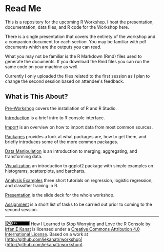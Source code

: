 # Read Me

This is a repository for the upcoming R Workshop. I host the presentation, documentation, data files, and R code for the Workshop here.

There is a single presentation that covers the entirety of the workshop and a companion document for each section. You may be familiar with pdf documents which are the outputs you can read. 

What you may not be familiar is the R Markdown (Rmd) files used to generate the documents. If you download the Rmd files you can run the same code on your machine as well.

Currently I only uploaded the files related to the first session as I plan to change the second session based on attendee's feedback.

## What is This About?

[Pre-Workshop](0_R_workshop.pdf) covers the installation of R and R Studio.

[Introduction](1_Introduction.pdf) is a brief intro to R console interface.

[Import](2_Import.pdf) is an overview on how to import data from most common sources.

[Packages](3_packages.pdf) provides a look at what packages are, how to get them, and briefly introduces some of the more common packages.

[Data Manipulation](4_DataManipulation.pdf) is an introduction to merging, aggregating, and transforming data.

[Visualization](5_Visualizations.pdf) an introduction to ggplot2 package with simple examples on histograms, scatterplots, and barcharts.

[Analysis Examples](6_Modeling.pdf) three short tutorials on regression, logistic regression, and classifier training in R.

[Presentation](Rwrkshp.pdf) is the slide deck for the whole workshop.

[Assignment](Assignment.pdf) is a short list of tasks to be carried out prior to coming to the second session.

-------


![Creative Commons 4](figures/cc.png) How I Learned to Stop Worrying and Love the R Console by [Irfan E Kanat](http://irfankanat.com) is licensed under a [Creative Commons Attribution 4.0 International License](http://creativecommons.org/licenses/by/4.0/). Based on a work at [http://github.com/iekanat/rworkshop](http://github.com/iekanat/rworkshop).
